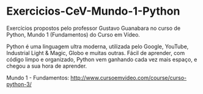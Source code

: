 # Exercicios-CeV-Mundo-1-Python
Exercícios propostos pelo professor Gustavo Guanabara no curso de Python, Mundo 1 (Fundamentos) do Curso em Vídeo.

Python é uma linguagem ultra moderna, utilizada pelo Google, YouTube, Industrial Light & Magic, Globo e muitas outras. 
Fácil de aprender, com código limpo e organizado, Python vem ganhando cada vez mais espaço, e chegou a sua hora de aprender.

Mundo 1 - Fundamentos: http://www.cursoemvideo.com/course/curso-python-3/
